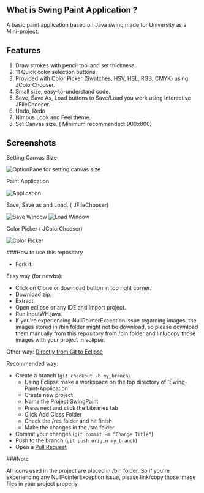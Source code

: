 
What is Swing Paint Application ?
---------

A basic paint application based on Java swing made for University as a Mini-project. 

Features
---------

1. Draw strokes with pencil tool and set thickness.
2. 11 Quick color selection buttons.
3. Provided with Color Picker (Swatches, HSV, HSL, RGB, CMYK) using JColorChooser.
4. Small size, easy-to-understand code.
5. Save, Save As, Load buttons to Save/Load you work using Interactive JFileChooser.
6. Undo, Redo
7. Nimbus Look and Feel theme.
8. Set Canvas size. ( Minimum recommended: 900x800)

Screenshots
---------

Setting Canvas Size

![OptionPane for setting canvas size](http://image.prntscr.com/image/844aa705dcd84a258d78142ad9960d66.jpg "Set Canvas Size")

Paint Application

![Application](http://image.prntscr.com/image/786b1e5405db446db4eca6f6529d6b58.jpg "Application")

Save, Save as and Load. ( JFileChooser)

![Save Window](http://image.prntscr.com/image/3489f55101a04ca986b95f2ac80c9082.jpg "Save Window")
![Load Window](http://image.prntscr.com/image/597a1c353830430b90c87e63d43ee89f.jpg "Load Window")

Color Picker ( JColorChooser)

![Color Picker](http://image.prntscr.com/image/30651492ee864a008ea235b24e6ad278.jpg "Color Picker")

###How to use this repository

* Fork it.

Easy way (for newbs):
* Click on Clone or download  button in top right corner.
* Download zip.
* Extract.
* Open eclipse or any IDE and Import project.
* Run InputWH.java.
* If you're experiencing NullPointerException issue regarding images, the images stored in /bin folder might not be download, so please download them manually from this repository from /bin folder and link/copy those images with your project in eclipse.

Other way: 
[Directly from Git to Eclipse](http://stackoverflow.com/questions/6760115/importing-a-github-project-into-eclipse)

Recommended way:
* Create a branch (```git checkout -b my_branch```)
  * Using Eclipse make a workspace on the top directory of 'Swing-Paint-Application'
  * Create new project
  * Name the Project SwingPaint
  * Press next and click the Libraries tab
  * Click Add Class Folder
  * Check the /res folder and hit finish
  * Make the changes in the /src folder
* Commit your changes (```git commit -m "Change Title"```)
* Push to the branch (```git push origin my_branch```)
* Open a [Pull Request](https://github.com/haxxorsid/Swing-Paint-Application/pull/new/master)

###Note

All icons used in the project are placed in /bin folder. So if you're experiencing any NullPointerException issue, please link/copy those image files in your project properly.
